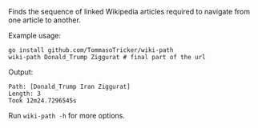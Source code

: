 Finds the sequence of linked Wikipedia articles required to navigate from one article to another.

Example usage:
```shell
go install github.com/TommasoTricker/wiki-path
wiki-path Donald_Trump Ziggurat # final part of the url
```

Output:
```
Path: [Donald_Trump Iran Ziggurat]
Length: 3
Took 12m24.7296545s
```

Run `wiki-path -h` for more options.
